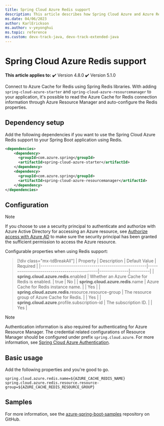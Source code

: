 ```yaml
---
title: Spring Cloud Azure Redis support
description: This article describes how Spring Cloud Azure and Azure Redis can be used together.
ms.date: 04/06/2023
author: KarlErickson
ms.author: v-yeyonghui
ms.topic: reference
ms.custom: devx-track-java, devx-track-extended-java
---
```


# Spring Cloud Azure Redis support

**This article applies to:** ✔️ Version 4.8.0 ✔️ Version 5.1.0

Connect to Azure Cache for Redis using Spring Redis libraries. With adding `spring-cloud-azure-starter` and `spring-cloud-azure-resourcemanager` to your application, it's possible to read the Azure Cache for Redis connection information through Azure Resource Manager and auto-configure the Redis properties.

## Dependency setup

Add the following dependencies if you want to use the Spring Cloud Azure Redis support to your Spring Boot application using Redis.

```xml
<dependencies>
    <dependency>
      <groupId>com.azure.spring</groupId>
      <artifactId>spring-cloud-azure-starter</artifactId>
    </dependency>
    <dependency>
      <groupId>com.azure.spring</groupId>
      <artifactId>spring-cloud-azure-resourcemanager</artifactId>
    </dependency>
</dependencies>
```

## Configuration

> [!NOTE]
> If you choose to use a security principal to authenticate and authorize with Azure Active Directory for accessing an Azure resource, see [Authorize access with Azure AD](authentication.md#authorize-access-with-azure-active-directory) to make sure the security principal has been granted the sufficient permission to access the Azure resource.

Configurable properties when using Redis support:

> [!div class="mx-tdBreakAll"]
> | Property                                             | Description                                  | Default Value | Required |
> |------------------------------------------------------|----------------------------------------------|---------------|----------|
> | **spring.cloud.azure.redis**.enabled                 | Whether an Azure Cache for Redis is enabled. | true          | No       |
> | **spring.cloud.azure.redis**.name                    | Azure Cache for Redis instance name.         |               | Yes      |
> | **spring.cloud.azure.redis**.resource.resource-group | The resource group of Azure Cache for Redis. |               | Yes      |
> | **spring.cloud.azure**.profile.subscription-id       | The subscription ID.                         |               | Yes      |

> [!NOTE]
Authentication information is also required for authenticating for Azure Resource Manager. The credential related configurations of Resource Manager should be configured under prefix `spring.cloud.azure`. For more information, see [Spring Cloud Azure Authentication](authentication.md).

## Basic usage

Add the following properties and you're good to go.

```properties
spring.cloud.azure.redis.name=${AZURE_CACHE_REDIS_NAME}
spring.cloud.azure.redis.resource.resource-group=${AZURE_CACHE_REDIS_RESOURCE_GROUP}
```

## Samples

For more information, see the [azure-spring-boot-samples](https://github.com/Azure-Samples/azure-spring-boot-samples/tree/main) repository on GitHub.
